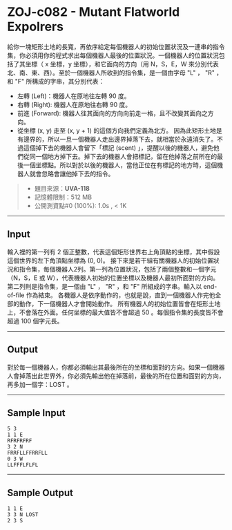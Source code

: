 # ZOJ-c082 - Mutant Flatworld Expolrers

給你一塊矩形土地的長寬，再依序給定每個機器人的初始位置狀況及一連串的指令集，你必須用你的程式求出每個機器人最後的位置狀況。一個機器人的位置狀況包括了其坐標（ x 坐標，y 坐標），和它面向的方向（用 N，S，E，W 來分別代表北、南、東、西）。至於一個機器人所收到的指令集，是一個由字母 "L" ， "R" ，和 "F" 所構成的字串，其分別代表：
* 左轉 (Left)：機器人在原地往左轉 90 度。
* 右轉 (Right): 機器人在原地往右轉 90 度。
* 前進 (Forward): 機器人往其面向的方向向前走一格，且不改變其面向之方向。
* 從坐標 (x, y) 走至 (x, y + 1) 的這個方向我們定義為北方。
因為此矩形土地是有邊界的，所以一旦一個機器人走出邊界掉落下去，就相當於永遠消失了。不過這個掉下去的機器人會留下「標記 (scent) 」，提醒以後的機器人，避免他們從同一個地方掉下去。掉下去的機器人會把標記，留在他掉落之前所在的最後一個坐標點。所以對於以後的機器人，當他正位在有標記的地方時，這個機器人就會忽略會讓他掉下去的指令。

> * 題目來源：**UVA-118**
> * 記憶體限制：512 MB
> * 公開測資點#0 (100%): 1.0s , < 1K

---
## Input

輸入裡的第一列有 2 個正整數，代表這個矩形世界右上角頂點的坐標，其中假設這個世界的左下角頂點坐標為 (0, 0)。
接下來是若干組有關機器人的初始位置狀況和指令集，每個機器人2列。第一列為位置狀況，包括了兩個整數和一個字元（N，S，E 或 W），代表機器人初始的位置坐標以及機器人最初所面對的方向。第二列則是指令集，是一個由 "L" ， "R" ，和 "F" 所組成的字串。輸入以 end-of-file 作為結束。
各機器人是依序動作的，也就是說，直到一個機器人作完他全部的動作，下一個機器人才會開始動作。
所有機器人的初始位置皆會在矩形土地上，不會落在外面。任何坐標的最大值皆不會超過 50 。每個指令集的長度皆不會超過 100 個字元長。

---
## Output

對於每一個機器人，你都必須輸出其最後所在的坐標和面對的方向。如果一個機器人會掉落出此世界外，你必須先輸出他在掉落前，最後的所在位置和面對的方向，再多加一個字：LOST 。

---
## Sample Input

```
5 3
1 1 E
RFRFRFRF
3 2 N
FRRFLLFFRRFLL
0 3 W
LLFFFLFLFL
```

---
## Sample Output

```
1 1 E
3 3 N LOST
2 3 S
```